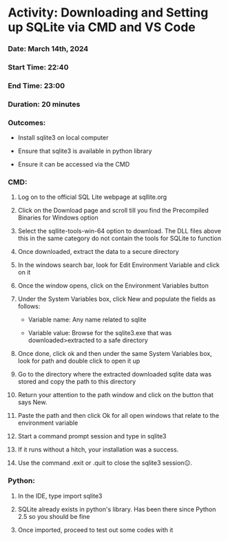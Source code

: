 # Activity: Downloading and Setting up SQLite via CMD and VS Code 

### Date: March 14th, 2024 

### Start Time: 22:40 

### End Time: 23:00 

### Duration: 20 minutes 

### Outcomes:  

  * Install sqlite3 on local computer 

  * Ensure that sqlite3 is available in python library 

  * Ensure it can be accessed via the CMD 

 

### CMD: 

1. Log on to the official SQL Lite webpage at sqllite.org 

1. Click on the Download page and scroll till you find the Precompiled Binaries for Windows option 

1. Select the sqllite-tools-win-64 option to download. The DLL files above this in the same category do not contain the tools for SQLite to function 

1. Once downloaded, extract the data to a secure directory 

1. In the windows search bar, look for Edit Environment Variable and click on it 

1. Once the window opens, click on the Environment Variables button 

1. Under the System Variables box, click New and populate the fields as follows: 

    * Variable name: Any name related to sqlite 

    * Variable value: Browse for the sqlite3.exe that was downloaded>extracted to a safe directory 

1. Once done, click ok and then under the same System Variables box, look for path and double click to open it up 

1. Go to the directory where the extracted downloaded sqlite data was stored and copy the path to this directory 

1. Return your attention to the path window and click on the button that says New.  

1. Paste the path and then click Ok for all open windows that relate to the environment variable 

1. Start a command prompt session and type in sqlite3 

1. If it runs without a hitch, your installation was a success. 

1. Use the command .exit or .quit to close the sqlite3 session😐. 

 

### Python: 

1. In the IDE, type import sqlite3 

1. SQLite already exists in python's library. Has been there since Python 2.5 so you should be fine 

1. Once imported, proceed to test out some codes with it
